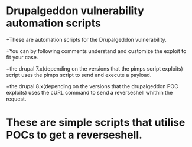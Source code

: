 # Drupalgeddon vulnerability automation scripts
+These are automation scripts for the Drupalgeddon vulnerability.

+You can by following comments understand and customize the exploit to fit your case.

+the drupal 7.x(depending on the versions that the pimps script exploits) script uses the pimps script to send and execute a payload.

+the drupal 8.x(depending on the versions that the drupalgeddon POC exploits) uses the cURL command to send a reverseshell whithin the request.

# These are simple scripts that utilise POCs to get a reverseshell.
 
